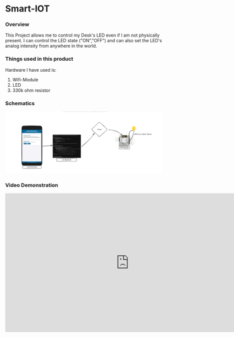 # Smart-IOT
### Overview

This Project allows me to control my Desk's LED even if I am not physically present. I can control the LED state ("ON","OFF") and can also set the LED's analog intensity from anywhere in the world.

### Things used in this product

Hardware I have used is:
1. Wifi-Module
2. LED
3. 330k ohm resistor

### Schematics

<img src="https://raw.githubusercontent.com/EPICPJM05/ABHAR/main/draft/Screenshot%202024-07-31%20084017.png" width="790" >

### Video Demonstration 

<iframe frameborder="0" scrolling="no" marginheight="0" marginwidth="0"width="788.54" height="443" type="video/mp4" src="https://www.youtube.com/embed/fWAAeoOfzjA">
</iframe>
